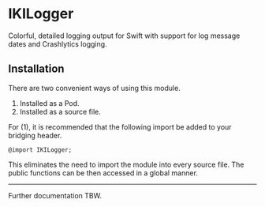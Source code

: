 # IKILogger
Colorful, detailed logging output for Swift with support for log message dates and Crashlytics logging.

## Installation

There are two convenient ways of using this module.1.	Installed as a Pod.2.	Installed as a source file.For (1), it is recommended that the following import be added to your bridging header.    @import IKILogger;This eliminates the need to import the module into every source file. The public functions can be then accessed in a global manner.

---

Further documentation TBW.
